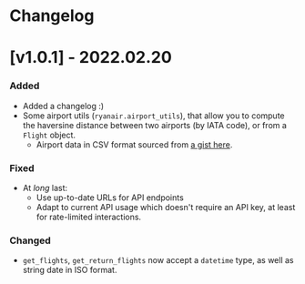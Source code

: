 # Changelog

# [v1.0.1] - 2022.02.20

### Added

- Added a changelog :)
- Some airport utils (`ryanair.airport_utils`), that allow you to compute the haversine distance between two airports (by IATA code), or from a `Flight` object.
  - Airport data in CSV format sourced from [a gist here](https://gist.github.com/chrisgacsal/070379c59d25c235baaa88ec61472b28).

### Fixed

- At _long_ last:
  - Use up-to-date URLs for API endpoints
  - Adapt to current API usage which doesn't require an API key, at least for rate-limited interactions.

### Changed

- `get_flights`, `get_return_flights` now accept a `datetime` type, as well as string date in ISO format.